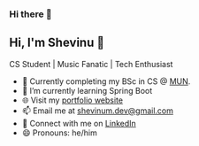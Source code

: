 ### Hi there 👋

<!--
**ShevinuM/ShevinuM** is a ✨ _special_ ✨ repository because its `README.md` (this file) appears on your GitHub profile.

Here are some ideas to get you started:

- 🔭 I’m currently working on ...
- 🌱 I’m currently learning ...
- 👯 I’m looking to collaborate on ...
- 🤔 I’m looking for help with ...
- 💬 Ask me about ...
- 📫 How to reach me: ...
- 😄 Pronouns: ...
-->

## Hi, I'm Shevinu 👋

CS Student | Music Fanatic | Tech Enthusiast

- 🏢 Currently completing my BSc in CS @ [MUN](https://www.mun.ca/main/about/).
- 🌱 I’m currently learning Spring Boot
- 🌐 Visit my [portfolio website](shevinu.dev)
- 📫 Email me at shevinum.dev@gmail.com
- 💼 Connect with me on [LinkedIn]([https://linkedin.com/in/jane-doe](https://www.linkedin.com/in/shevinu-nawalage-a109371bb)https://www.linkedin.com/in/shevinu-nawalage-a109371bb)
- 😄 Pronouns: he/him
